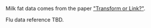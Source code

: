 Milk fat data comes from the paper ["Transform or Link?"](https://core.ac.uk/download/pdf/79036775.pdf).

Flu data reference TBD.